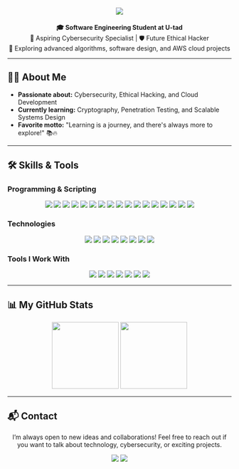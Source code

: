 <h1 align="center">
  <img src="https://readme-typing-svg.demolab.com?font=Poppins&size=40&duration=4000&pause=1200&color=007CF0&center=true&vCenter=true&width=700&height=70&lines=Welcome!+%F0%9F%91%8B+I'm+Manuel+Mart%C3%ADnez;Software+Engineering+Student+%F0%9F%8E%93;Passionate+About+Cybersecurity+%F0%9F%94%90" />
</h1>

<div align="center">
  <strong>🎓 Software Engineering Student at U-tad</strong><br>
  🚀 Aspiring Cybersecurity Specialist | 🛡️ Future Ethical Hacker<br>
  🌱 Exploring advanced algorithms, software design, and AWS cloud projects  
</div>

---

## 👨‍💻 About Me

- **Passionate about:** Cybersecurity, Ethical Hacking, and Cloud Development  
- **Currently learning:** Cryptography, Penetration Testing, and Scalable Systems Design  
- **Favorite motto:** "Learning is a journey, and there's always more to explore!" 📚🔥  

---

## 🛠️ Skills & Tools

### **Programming & Scripting**
<p align="center">
  <a href="https://www.python.org"><img src="https://img.shields.io/badge/-Python-3776AB?style=flat-square&logo=python&logoColor=white" /></a>
  <a href="https://en.cppreference.com/"><img src="https://img.shields.io/badge/-C-A8B9CC?style=flat-square&logo=c&logoColor=white" /></a>
  <a href="https://en.cppreference.com/"><img src="https://img.shields.io/badge/-C++-00599C?style=flat-square&logo=c%2B%2B&logoColor=white" /></a>
  <a href="https://docs.microsoft.com/en-us/dotnet/csharp/"><img src="https://img.shields.io/badge/-C%23-239120?style=flat-square&logo=c-sharp&logoColor=white" /></a>
  <a href="https://www.oracle.com/java/"><img src="https://img.shields.io/badge/-Java-007396?style=flat-square&logo=java&logoColor=white" /></a>
  <a href="https://kotlinlang.org"><img src="https://img.shields.io/badge/-Kotlin-0095D5?style=flat-square&logo=kotlin&logoColor=white" /></a>
  <a href="https://www.javascript.com"><img src="https://img.shields.io/badge/-JavaScript-F7DF1E?style=flat-square&logo=javascript&logoColor=black" /></a>
  <a href="https://developer.mozilla.org/en-US/docs/Web/HTML"><img src="https://img.shields.io/badge/-HTML-E34F26?style=flat-square&logo=html5&logoColor=white" /></a>
  <a href="https://htmx.org/"><img src="https://img.shields.io/badge/-HTMX-0A1128?style=flat-square&logo=htmx&logoColor=white" /></a>
  <a href="https://developer.mozilla.org/en-US/docs/Web/CSS"><img src="https://img.shields.io/badge/-CSS-1572B6?style=flat-square&logo=css3&logoColor=white" /></a>
  <a href="https://developer.mozilla.org/en-US/docs/Web/CSS/CSS3"><img src="https://img.shields.io/badge/-CSS3-1572B6?style=flat-square&logo=css3&logoColor=white" /></a>
  <a href="https://www.php.net/"><img src="https://img.shields.io/badge/-PHP-8993BE?style=flat-square&logo=php&logoColor=white" /></a>
  <a href="https://www.gnu.org/software/bash/"><img src="https://img.shields.io/badge/-Bash-4EAA25?style=flat-square&logo=gnubash&logoColor=white" /></a>
  <a href="https://www.r-project.org/"><img src="https://img.shields.io/badge/-R-276DC3?style=flat-square&logo=r&logoColor=white" /></a>
  <a href="https://pandas.pydata.org/"><img src="https://img.shields.io/badge/-Pandas-150458?style=flat-square&logo=pandas&logoColor=white" /></a>
  <a href="https://numpy.org/"><img src="https://img.shields.io/badge/-NumPy-013243?style=flat-square&logo=numpy&logoColor=white" /></a>
  <a href="https://www.mysql.com/"><img src="https://img.shields.io/badge/-SQL-4479A1?style=flat-square&logo=mysql&logoColor=white" /></a>
</p>

### **Technologies**
<p align="center">
  <a href="https://aws.amazon.com"><img src="https://img.shields.io/badge/-AWS-232F3E?style=flat-square&logo=amazonaws&logoColor=white" /></a>
  <a href="https://www.tensorflow.org/"><img src="https://img.shields.io/badge/-TensorFlow-FF6F00?style=flat-square&logo=tensorflow&logoColor=white" /></a>
  <a href="https://developer.android.com/studio"><img src="https://img.shields.io/badge/-Android%20Studio-00C78A?style=flat-square&logo=android&logoColor=white" /></a>
  <a href="https://www.cloudflare.com/"><img src="https://img.shields.io/badge/-Cloudflare-F38020?style=flat-square&logo=cloudflare&logoColor=white" /></a>
  <a href="https://www.kali.org/"><img src="https://img.shields.io/badge/-Kali%20Linux-557C94?style=flat-square&logo=kalilinux&logoColor=white" /></a>
  <a href="https://www.docker.com/"><img src="https://img.shields.io/badge/-Docker-2496ED?style=flat-square&logo=docker&logoColor=white" /></a>
  <a href="https://www.oracle.com/"><img src="https://img.shields.io/badge/-Oracle-F80000?style=flat-square&logo=oracle&logoColor=white" /></a>
  <a href="https://mariadb.org/"><img src="https://img.shields.io/badge/-MariaDB-003545?style=flat-square&logo=mariadb&logoColor=white" /></a>
</p>

### **Tools I Work With**
<p align="center">
  <a href="https://git-scm.com"><img src="https://img.shields.io/badge/-Git-F05032?style=flat-square&logo=git&logoColor=white" /></a>
  <a href="https://github.com"><img src="https://img.shields.io/badge/-GitHub-181717?style=flat-square&logo=github&logoColor=white" /></a>
  <a href="https://code.visualstudio.com"><img src="https://img.shields.io/badge/-VS%20Code-007ACC?style=flat-square&logo=visualstudiocode&logoColor=white" /></a>
  <a href="https://www.jetbrains.com/idea/"><img src="https://img.shields.io/badge/-IntelliJ%20IDEA-000000?style=flat-square&logo=intellijidea&logoColor=white" /></a>
  <a href="https://kubernetes.io"><img src="https://img.shields.io/badge/-Kubernetes-326CE5?style=flat-square&logo=kubernetes&logoColor=white" /></a>
  <a href="https://unity.com/"><img src="https://img.shields.io/badge/-Unity-000000?style=flat-square&logo=unity&logoColor=white" /></a>
  <a href="https://www.mysql.com"><img src="https://img.shields.io/badge/-MySQL-4479A1?style=flat-square&logo=mysql&logoColor=white" /></a>
</p>

---

## 📊 My GitHub Stats

<div align="center">
  <img src="https://github-readme-stats.vercel.app/api?username=ch0rtas&show_icons=true&theme=tokyonight" height="150" />
  <img src="https://github-readme-stats.vercel.app/api/top-langs/?username=ch0rtas&layout=compact&theme=tokyonight" height="150" />
</div>

---

## 📬 Contact

<p align="center">
  I’m always open to new ideas and collaborations! Feel free to reach out if you want to talk about technology, cybersecurity, or exciting projects.
</p>

</p>
<p align="center">
  <a href="https://www.linkedin.com/in/manuel-mart%C3%ADnez-ram%C3%B3n-415711265/"><img src="https://img.shields.io/badge/LinkedIn-%230077B5.svg?logo=linkedin&logoColor=white" /></a>
  <a href="mailto:manu08martinez@gmail.com"><img src="https://img.shields.io/badge/Email-%23D14836.svg?logo=gmail&logoColor=white" /></a>
</p>



<!--

<h2 align="left">💻 Tech Stack</h2>

<div align="center">

### 🔧 **Languages**
[![Python](https://skillicons.dev/icons?i=python)](https://skillicons.dev)
[![C](https://skillicons.dev/icons?i=c)](https://skillicons.dev)
[![C++](https://skillicons.dev/icons?i=cpp)](https://skillicons.dev)
[![Java](https://skillicons.dev/icons?i=java)](https://skillicons.dev)
[![Kotlin](https://skillicons.dev/icons?i=kotlin)](https://skillicons.dev)
[![PHP](https://skillicons.dev/icons?i=php)](https://skillicons.dev)
[![C#](https://skillicons.dev/icons?i=cs)](https://skillicons.dev)
[![R](https://skillicons.dev/icons?i=r)](https://skillicons.dev)
[![JS](https://skillicons.dev/icons?i=js)](https://skillicons.dev)


### 📊 **Databases**
[![MySQL](https://skillicons.dev/icons?i=mysql)](https://skillicons.dev)
[![MongoDB](https://skillicons.dev/icons?i=mongodb)](https://skillicons.dev)
[![PostgreSQL](https://skillicons.dev/icons?i=postgres)](https://skillicons.dev)
[![SQLite](https://skillicons.dev/icons?i=sqlite)](https://skillicons.dev)

### 🌐 **Web Development**
[![HTML](https://skillicons.dev/icons?i=html)](https://skillicons.dev)
[![CSS](https://skillicons.dev/icons?i=css)](https://skillicons.dev)
[![HTMX](https://skillicons.dev/icons?i=htmx)](https://skillicons.dev)
[![JavaScript](https://skillicons.dev/icons?i=javascript)](https://skillicons.dev)

### 🛠️ **Tools**
[![Git](https://skillicons.dev/icons?i=git)](https://skillicons.dev)
[![GitHub](https://skillicons.dev/icons?i=github)](https://skillicons.dev)
[![VSCode](https://skillicons.dev/icons?i=vscode)](https://skillicons.dev)
[![IntelliJ](https://skillicons.dev/icons?i=idea)](https://skillicons.dev)
[![AndroidStudio](https://skillicons.dev/icons?i=androidstudio)](https://skillicons.dev)
[![Eclipse](https://skillicons.dev/icons?i=eclipse)](https://skillicons.dev)
[![Unity](https://skillicons.dev/icons?i=unity)](https://skillicons.dev)
[![VisualStudio](https://skillicons.dev/icons?i=visualstudio)](https://skillicons.dev)

### 🌌 **Cloud & DevOps**
[![AWS](https://skillicons.dev/icons?i=aws)](https://skillicons.dev)
[![GCP](https://skillicons.dev/icons?i=gcp)](https://skillicons.dev)
[![Docker](https://skillicons.dev/icons?i=docker)](https://skillicons.dev)
[![Kubernetes](https://skillicons.dev/icons?i=kubernetes)](https://skillicons.dev)
[![Cloudflare](https://skillicons.dev/icons?i=cloudflare)](https://skillicons.dev)

### 🧠 **Machine Learning**
[![TensorFlow](https://skillicons.dev/icons?i=tensorflow)](https://skillicons.dev)

### 🧑‍💻 **Operating Systems**
[![Windows](https://skillicons.dev/icons?i=windows)](https://skillicons.dev)
[![Linux](https://skillicons.dev/icons?i=linux)](https://skillicons.dev)
[![Ubuntu](https://skillicons.dev/icons?i=ubuntu)](https://skillicons.dev)
[![Debian](https://skillicons.dev/icons?i=debian)](https://skillicons.dev)

### 🔧 **Shells & Scripts**
[![Bash](https://skillicons.dev/icons?i=bash)](https://skillicons.dev)
[![PowerShell](https://skillicons.dev/icons?i=powershell)](https://skillicons.dev)

### 🔒 **Security & Ethical Hacking**
[![Kali](https://skillicons.dev/icons?i=kali)](https://skillicons.dev)

</div>

-->
